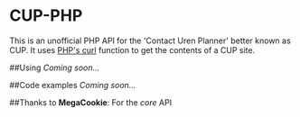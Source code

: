 CUP-PHP
=======

This is an unofficial PHP API for the 'Contact Uren Planner' better known as CUP. It uses [PHP's curl](https://php.net/curl) function to get the contents of a CUP site.

##Using
*Coming soon...*

##Code examples
*Coming soon...*

##Thanks to
**MegaCookie**: For the *core* API
